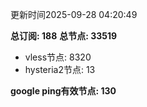 更新时间2025-09-28 04:20:49

**总订阅: 188**
**总节点: 33519**
- vless节点: 8320
- hysteria2节点: 13

**google ping有效节点: 130**
